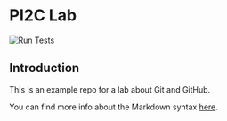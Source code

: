 # PI2C Lab

[![Run Tests](https://github.com/qlurkin/PI2C-test/actions/workflows/test.yml/badge.svg)](https://github.com/qlurkin/PI2C-test/actions/workflows/test.yml)

## Introduction

This is an example repo for a lab about Git and GitHub.

You can find more info about the Markdown syntax [here](https://docs.github.com/en/get-started/writing-on-github/getting-started-with-writing-and-formatting-on-github/basic-writing-and-formatting-syntax).